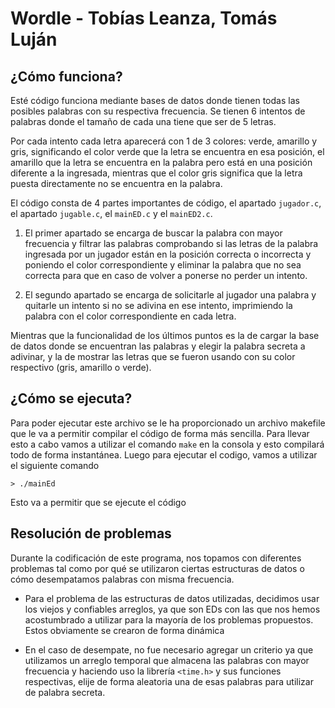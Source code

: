 # Wordle - Tobías Leanza, Tomás Luján
## ¿Cómo funciona?
Esté código funciona mediante bases de datos donde tienen todas las posibles palabras con su respectiva frecuencia. Se tienen 6 intentos de palabras donde el tamaño de cada una tiene que ser de 5 letras.

Por cada intento cada letra aparecerá con 1 de 3 colores: verde, amarillo y gris, significando el color verde que la letra se encuentra en esa posición, el amarillo que la letra se encuentra en la palabra pero está en una posición diferente a la ingresada, mientras que el color gris significa que la letra puesta directamente no se encuentra en la palabra.

El código consta de 4 partes importantes de código, el apartado `jugador.c`, el apartado `jugable.c`, el `mainED.c` y el `mainED2.c`.

1. El primer apartado se encarga de buscar la palabra con mayor frecuencia y filtrar las palabras comprobando si las letras de la palabra ingresada por un jugador están en la posición correcta o incorrecta y poniendo el color correspondiente y eliminar la palabra que no sea correcta para que en caso de volver a ponerse no perder un intento.

2. El segundo apartado se encarga de solicitarle al jugador una palabra y quitarle un intento si no se adivina en ese intento, imprimiendo la palabra con el color correspondiente en cada letra.

Mientras que la funcionalidad de los últimos puntos es la de cargar la base de datos donde se encuentran las palabras y elegir la palabra secreta a adivinar, y la de mostrar las letras que se fueron usando con su color respectivo (gris, amarillo o verde).

## ¿Cómo se ejecuta?
Para poder ejecutar este archivo se le ha proporcionado un archivo makefile que le va a permitir compilar el código de forma más sencilla. Para llevar esto a cabo vamos a utilizar el comando `make` en la consola y esto compilará todo de forma instantánea. Luego para ejecutar el codigo, vamos a utilizar el siguiente comando

~~~
> ./mainEd
~~~

Esto va a permitir que se ejecute el código

## Resolución de problemas

Durante la codificación de este programa, nos topamos con diferentes problemas tal como por qué se utilizaron ciertas estructuras de datos o cómo desempatamos palabras con misma frecuencia.

- Para el problema de las estructuras de datos utilizadas, decidimos usar los viejos y confiables arreglos, ya que son EDs con las que nos hemos acostumbrado a utilizar para la mayoría de los problemas propuestos. Estos obviamente se crearon de forma dinámica

- En el caso de desempate, no fue necesario agregar un criterio ya que utilizamos un arreglo temporal que almacena las palabras con mayor frecuencia y haciendo uso la librería `<time.h>` y sus funciones respectivas, elije de forma aleatoria una de esas palabras para utilizar de palabra secreta.